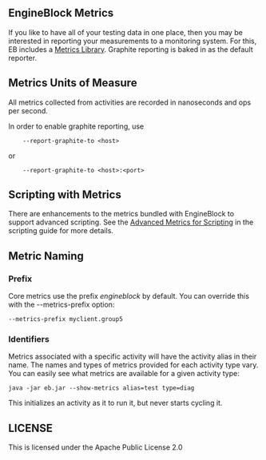 ## EngineBlock Metrics

If you like to have all of your testing data in one place, then you may be interested in reporting your measurements to a monitoring system. For this, EB includes a [Metrics Library](https://github.com/dropwizard/metrics). Graphite reporting is baked in as the default reporter.

## Metrics Units of Measure

All metrics collected from activities are recorded in nanoseconds and ops per second.

In order to enable graphite reporting, use
~~~
    --report-graphite-to <host>
~~~    
or
~~~
    --report-graphite-to <host>:<port>
~~~

## Scripting with Metrics

There are enhancements to the metrics bundled with EngineBlock to support advanced scripting. See the [Advanced Metrics for Scripting](scripting.md#enhanced-metrics-for-scripting) in the scripting guide for more details.

## Metric Naming

### Prefix
Core metrics use the prefix _engineblock_ by default. You can override this with the --metrics-prefix option:

    --metrics-prefix myclient.group5

### Identifiers

Metrics associated with a specific activity will have the activity alias in their name. The names and types of metrics provided for each activity type vary. You can easily see what metrics are available for a given activity type:

~~~
java -jar eb.jar --show-metrics alias=test type=diag
~~~

This initializes an activity as it to run it, but never starts cycling it. 

## LICENSE

This is licensed under the Apache Public License 2.0
